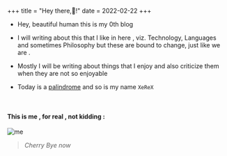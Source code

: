 +++
title = "Hey there,👺!"
date = 2022-02-22
+++

+ Hey, beautiful human this is my 0th blog

- I will writing about this that I like in here , viz. Technology, Languages and sometimes Philosophy but these are bound to change, just like we are .

- Mostly I will be writing about things that I enjoy and also criticize them when they are not so enjoyable
- Today is a [palindrome](https://en.wikipedia.org/wiki/Palindrome) and so is my name `XeReX`








<br/>

#### This is me , for real , not kidding :

![me](/images/hey.jpg)

> *Cherry Bye now*

